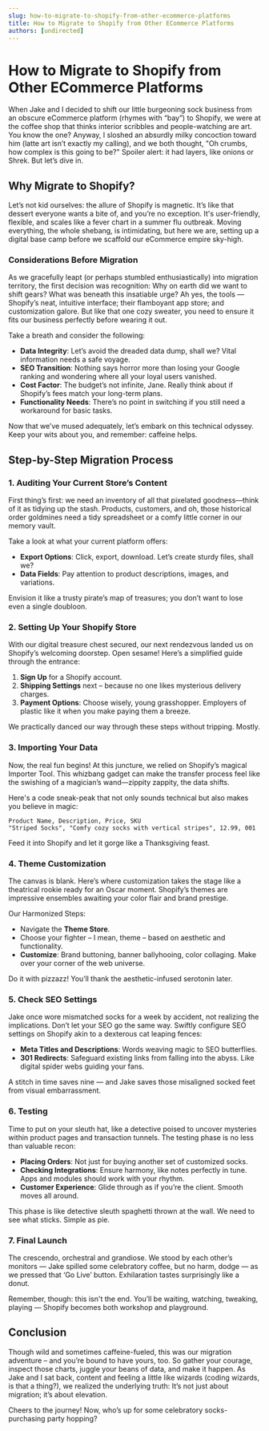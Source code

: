 ```yaml
---
slug: how-to-migrate-to-shopify-from-other-ecommerce-platforms
title: How to Migrate to Shopify from Other ECommerce Platforms
authors: [undirected]
---
```



# How to Migrate to Shopify from Other ECommerce Platforms

When Jake and I decided to shift our little burgeoning sock business from an obscure eCommerce platform (rhymes with “bay”) to Shopify, we were at the coffee shop that thinks interior scribbles and people-watching are art. You know the one? Anyway, I sloshed an absurdly milky concoction toward him (latte art isn’t exactly my calling), and we both thought, "Oh crumbs, how complex is this going to be?" Spoiler alert: it had layers, like onions or Shrek. But let’s dive in. 

## Why Migrate to Shopify?
Let’s not kid ourselves: the allure of Shopify is magnetic. It’s like that dessert everyone wants a bite of, and you’re no exception. It's user-friendly, flexible, and scales like a fever chart in a summer flu outbreak. Moving everything, the whole shebang, is intimidating, but here we are, setting up a digital base camp before we scaffold our eCommerce empire sky-high. 

### Considerations Before Migration

As we gracefully leapt (or perhaps stumbled enthusiastically) into migration territory, the first decision was recognition: Why on earth did we want to shift gears? What was beneath this insatiable urge? Ah yes, the tools — Shopify’s neat, intuitive interface; their flamboyant app store; and customization galore. But like that one cozy sweater, you need to ensure it fits our business perfectly before wearing it out.

Take a breath and consider the following:
- **Data Integrity**: Let’s avoid the dreaded data dump, shall we? Vital information needs a safe voyage.
- **SEO Transition**: Nothing says horror more than losing your Google ranking and wondering where all your loyal users vanished.
- **Cost Factor**: The budget’s not infinite, Jane. Really think about if Shopify’s fees match your long-term plans.
- **Functionality Needs**: There’s no point in switching if you still need a workaround for basic tasks.

Now that we’ve mused adequately, let’s embark on this technical odyssey. Keep your wits about you, and remember: caffeine helps.

## Step-by-Step Migration Process

### 1. Auditing Your Current Store’s Content

First thing’s first: we need an inventory of all that pixelated goodness—think of it as tidying up the stash. Products, customers, and oh, those historical order goldmines need a tidy spreadsheet or a comfy little corner in our memory vault.

Take a look at what your current platform offers:
- **Export Options**: Click, export, download. Let’s create sturdy files, shall we?
- **Data Fields**: Pay attention to product descriptions, images, and variations.

Envision it like a trusty pirate’s map of treasures; you don’t want to lose even a single doubloon.

### 2. Setting Up Your Shopify Store

With our digital treasure chest secured, our next rendezvous landed us on Shopify’s welcoming doorstep. Open sesame! Here’s a simplified guide through the entrance:

1. **Sign Up** for a Shopify account. 
2. **Shipping Settings** next – because no one likes mysterious delivery charges. 
3. **Payment Options**: Choose wisely, young grasshopper. Employers of plastic like it when you make paying them a breeze.

We practically danced our way through these steps without tripping. Mostly.

### 3. Importing Your Data

Now, the real fun begins! At this juncture, we relied on Shopify’s magical Importer Tool. This whizbang gadget can make the transfer process feel like the swishing of a magician’s wand—zippity zappity, the data shifts.

Here's a code sneak-peak that not only sounds technical but also makes you believe in magic:
```csv
Product Name, Description, Price, SKU
"Striped Socks", "Comfy cozy socks with vertical stripes", 12.99, 001
```
Feed it into Shopify and let it gorge like a Thanksgiving feast.

### 4. Theme Customization

The canvas is blank. Here’s where customization takes the stage like a theatrical rookie ready for an Oscar moment. Shopify’s themes are impressive ensembles awaiting your color flair and brand prestige.

Our Harmonized Steps:
- Navigate the **Theme Store**.
- Choose your fighter – I mean, theme – based on aesthetic and functionality.
- **Customize**: Brand buttoning, banner ballyhooing, color collaging. Make over your corner of the web universe.

Do it with pizzazz! You’ll thank the aesthetic-infused serotonin later.

### 5. Check SEO Settings

Jake once wore mismatched socks for a week by accident, not realizing the implications. Don’t let your SEO go the same way. Swiftly configure SEO settings on Shopify akin to a dexterous cat leaping fences:

- **Meta Titles and Descriptions**: Words weaving magic to SEO butterflies.
- **301 Redirects**: Safeguard existing links from falling into the abyss. Like digital spider webs guiding your fans.

A stitch in time saves nine — and Jake saves those misaligned socked feet from visual embarrassment.

### 6. Testing

Time to put on your sleuth hat, like a detective poised to uncover mysteries within product pages and transaction tunnels. The testing phase is no less than valuable recon:

- **Placing Orders**: Not just for buying another set of customized socks.
- **Checking Integrations**: Ensure harmony, like notes perfectly in tune. Apps and modules should work with your rhythm.
- **Customer Experience**: Glide through as if you’re the client. Smooth moves all around.

This phase is like detective sleuth spaghetti thrown at the wall. We need to see what sticks. Simple as pie.

### 7. Final Launch

The crescendo, orchestral and grandiose. We stood by each other’s monitors — Jake spilled some celebratory coffee, but no harm, dodge — as we pressed that ‘Go Live’ button. Exhilaration tastes surprisingly like a donut. 

Remember, though: this isn't the end. You’ll be waiting, watching, tweaking, playing — Shopify becomes both workshop and playground.

## Conclusion
Though wild and sometimes caffeine-fueled, this was our migration adventure – and you’re bound to have yours, too. So gather your courage, inspect those charts, juggle your beans of data, and make it happen. As Jake and I sat back, content and feeling a little like wizards (coding wizards, is that a thing?), we realized the underlying truth: It’s not just about migration; it’s about elevation. 

Cheers to the journey! Now, who’s up for some celebratory socks-purchasing party hopping?